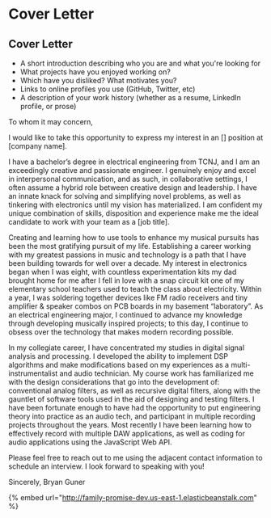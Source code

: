 # Cover Letter

## Cover Letter

* A short introduction describing who you are and what you're looking for
* What projects have you enjoyed working on?
* Which have you disliked? What motivates you?
* Links to online profiles you use (GitHub, Twitter, etc)
* A description of your work history (whether as a resume, LinkedIn profile, or prose)

To whom it may concern,

I would like to take this opportunity to express my interest in an \[] position at \[company name].

I have a bachelor’s degree in electrical engineering from TCNJ, and I am an exceedingly creative and passionate engineer. I genuinely enjoy and excel in interpersonal communication, and as such, in collaborative settings, I often assume a hybrid role between creative design and leadership. I have an innate knack for solving and simplifying novel problems, as well as tinkering with electronics until my vision has materialized. I am confident my unique combination of skills, disposition and experience make me the ideal candidate to work with your team as a \[job title].

Creating and learning how to use tools to enhance my musical pursuits has been the most gratifying pursuit of my life. Establishing a career working with my greatest passions in music and technology is a path that I have been building towards for well over a decade. My interest in electronics began when I was eight, with countless experimentation kits my dad brought home for me after I fell in love with a snap circuit kit one of my elementary school teachers used to teach the class about electricity. Within a year, I was soldering together devices like FM radio receivers and tiny amplifier & speaker combos on PCB boards in my basement “laboratory”. As an electrical engineering major, I continued to advance my knowledge through developing musically inspired projects; to this day, I continue to obsess over the technology that makes modern recording possible.

In my collegiate career, I have concentrated my studies in digital signal analysis and processing. I developed the ability to implement DSP algorithms and make modifications based on my experiences as a multi-instrumentalist and audio technician. My course work has familiarized me with the design considerations that go into the development of: conventional analog filters, as well as recursive digital filters, along with the gauntlet of software tools used in the aid of designing and testing filters. I have been fortunate enough to have had the opportunity to put engineering theory into practice as an audio tech, and participant in multiple recording projects throughout the years. Most recently I have been learning how to effectively record with multiple DAW applications, as well as coding for audio applications using the JavaScript Web API.

Please feel free to reach out to me using the adjacent contact information to schedule an interview. I look forward to speaking with you!

Sincerely, Bryan Guner

{% embed url="http://family-promise-dev.us-east-1.elasticbeanstalk.com" %}
